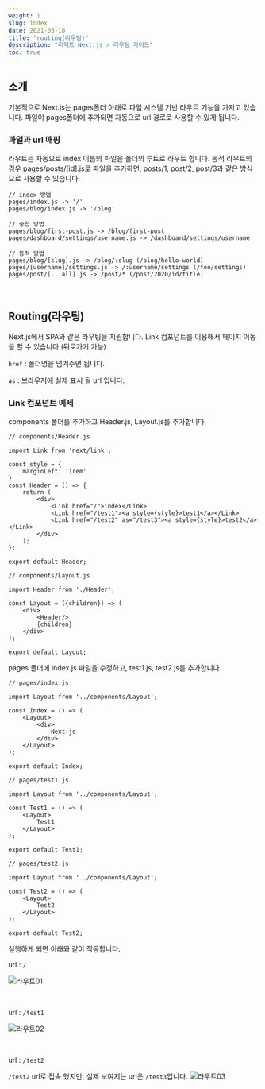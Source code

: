 ```yaml
---
weight: 1
slug: index
date: 2021-05-10
title: "routing(라우팅)"
description: "리액트 Next.js > 라우팅 가이드"
toc: true
---
```


## 소개

기본적으로 Next.js는 pages폴더 아래로 파일 시스템 기반 라우트 기능을 가지고 있습니다.
파일이 pages폴더에 추가되면 자동으로 url 경로로 사용할 수 있게 됩니다.

### 파일과 url 매핑
라우트는 자동으로 index 이름의 파일을 폴더의 루트로 라우트 합니다.
동적 라우트의 경우 pages/posts/[id].js로 파일을 추가하면, posts/1, post/2, post/3과 같은 방식으로 사용할 수 있습니다.

```
// index 방법
pages/index.js -> '/'
pages/blog/index.js -> '/blog'

// 중첩 방법
pages/blog/first-post.js -> /blog/first-post
pages/dashboard/settings/username.js -> /dashboard/settings/username

// 동적 방법
pages/blog/[slug].js -> /blog/:slug (/blog/hello-world)
pages/[username]/settings.js -> /:username/settings (/foo/settings)
pages/post/[...all].js -> /post/* (/post/2020/id/title)

```

<br>

## Routing(라우팅)

Next.js에서 SPA와 같은 라우팅을 지원합니다. Link 컴포넌트를 이용해서 페이지 이동을 할 수 있습니다.(뒤로가기 가능)

`href` : 폴더명을 넘겨주면 됩니다.

`as` : 브라우저에 실제 표시 될 url 입니다.

### Link 컴포넌트 예제

components 폴더를 추가하고 Header.js, Layout.js를 추가합니다.

```
// components/Header.js

import Link from 'next/link';

const style = {
    marginLeft: '1rem'
}
const Header = () => {
    return (
        <div>
            <Link href="/">index</Link>
            <Link href="/test1"><a style={style}>test1</a></Link>
            <Link href="/test2" as="/test3"><a style={style}>test2</a></Link>
        </div>
    );
};

export default Header;
```

```
// components/Layout.js

import Header from './Header';

const Layout = ({children}) => (
    <div>
        <Header/>
        {children}
    </div>
);

export default Layout;
```

pages 폴더에 index.js 파일을 수정하고, test1.js, test2.js를 추가합니다.

```
// pages/index.js

import Layout from '../components/Layout';

const Index = () => (
    <Layout>
        <div>
            Next.js
        </div>
    </Layout>
);

export default Index;
```

```
// pages/test1.js

import Layout from '../components/Layout';

const Test1 = () => (
    <Layout>
        Test1
    </Layout>
);

export default Test1;
```

```
// pages/test2.js

import Layout from '../components/Layout';

const Test2 = () => (
    <Layout>
        Test2
    </Layout>
);

export default Test2;
```

실행하게 되면 아래와 같이 작동합니다.

url : `/`

![라우트01](/docs/front/react/plugin/nextjs/routing/01.png)

<br>

url : `/test1`

![라우트02](/docs/front/react/plugin/nextjs/routing/02.png)

<br>

url : `/test2`

`/test2` url로 접속 했지만, 실제 보여지는 url은 `/test3`입니다.
![라우트03](/docs/front/react/plugin/nextjs/routing/03.png)

<!--
https://nextjs.org/docs/routing/introduction#nested-routes
https://yceffort.kr/2020/03/nextjs-01-route
-->